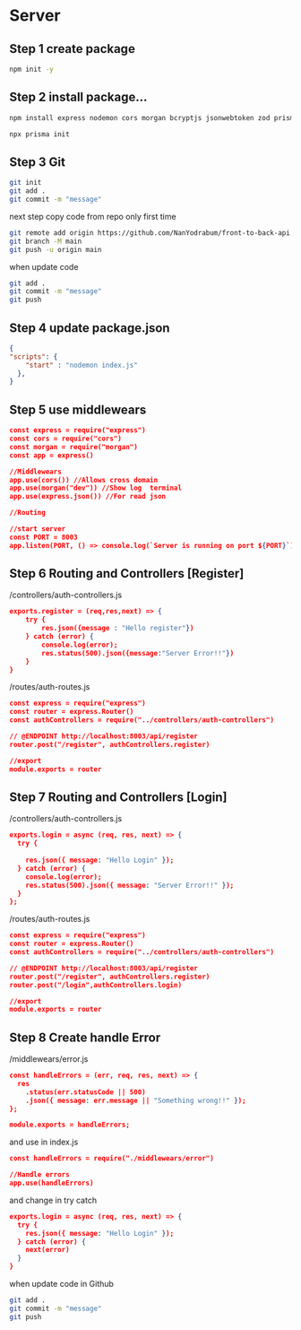 # Server

## Step 1 create package 
```bash
npm init -y
```
## Step 2 install package...
```bash
npm install express nodemon cors morgan bcryptjs jsonwebtoken zod prisma
```
```bash
npx prisma init
```

## Step 3 Git
```bash
git init
git add .
git commit -m "message"
```

next step
copy code from repo
only first time
```bash
git remote add origin https://github.com/NanYodrabum/front-to-back-api.git
git branch -M main
git push -u origin main
```
when update code
```bash
git add .
git commit -m "message"
git push
```
## Step 4 update package.json
```json
{
"scripts": {
    "start" : "nodemon index.js"
  },
}
```



## Step 5 use middlewears
```json
const express = require("express")
const cors = require("cors")
const morgan = require("morgan")
const app = express()

//Middlewears
app.use(cors()) //Allows cross domain 
app.use(morgan("dev")) //Show log  terminal
app.use(express.json()) //For read json

//Routing

//start server
const PORT = 8003
app.listen(PORT, () => console.log(`Server is running on port ${PORT}`))
```

## Step 6 Routing and Controllers [Register]
/controllers/auth-controllers.js
```json
exports.register = (req,res,next) => {
    try {
        res.json({message : "Hello register"})
    } catch (error) {
        console.log(error);
        res.status(500).json({message:"Server Error!!"})
    }
}

```
/routes/auth-routes.js
```json
const express = require("express")
const router = express.Router()
const authControllers = require("../controllers/auth-controllers")

// @ENDPOINT http://localhost:8003/api/register
router.post("/register", authControllers.register)

//export
module.exports = router
```

## Step 7  Routing and Controllers [Login]
/controllers/auth-controllers.js
```json
exports.login = async (req, res, next) => {
  try {
   
    res.json({ message: "Hello Login" });
  } catch (error) {
    console.log(error);
    res.status(500).json({ message: "Server Error!!" });
  }
};
```
/routes/auth-routes.js
```json
const express = require("express")
const router = express.Router()
const authControllers = require("../controllers/auth-controllers")

// @ENDPOINT http://localhost:8003/api/register
router.post("/register", authControllers.register)
router.post("/login",authControllers.login)

//export
module.exports = router
```
## Step 8 Create handle Error
/middlewears/error.js
```json
const handleErrors = (err, req, res, next) => {
  res
    .status(err.statusCode || 500)
    .json({ message: err.message || "Something wrong!!" });
};

module.exports = handleErrors;
```
and use in index.js
```json
const handleErrors = require("./middlewears/error")

//Handle errors
app.use(handleErrors)
```

and change in try catch
```json
exports.login = async (req, res, next) => {
  try {
    res.json({ message: "Hello Login" });
  } catch (error) {
    next(error)
  }
}
```

when update code in Github
```bash
git add .
git commit -m "message"
git push
```

